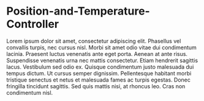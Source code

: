 # Position-and-Temperature-Controller

Lorem ipsum dolor sit amet, consectetur adipiscing elit. Phasellus vel convallis turpis, nec cursus nisl. Morbi sit amet odio vitae dui condimentum lacinia. Praesent luctus venenatis ante eget porta. Aenean at ante risus. Suspendisse venenatis urna nec mattis consectetur. Etiam hendrerit sagittis lacus. Vestibulum sed odio ex. Quisque condimentum justo malesuada dui tempus dictum. Ut cursus semper dignissim. Pellentesque habitant morbi tristique senectus et netus et malesuada fames ac turpis egestas. Donec fringilla tincidunt sagittis. Sed quis mattis nisi, at rhoncus leo. Cras non condimentum nisl.

